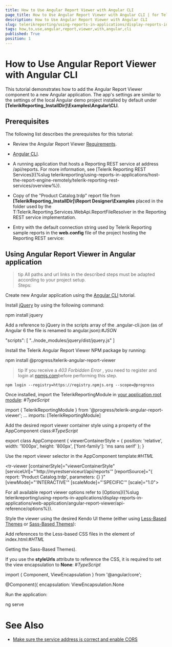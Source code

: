 ```yaml
---
title: How to Use Angular Report Viewer with Angular CLI
page_title: How to Use Angular Report Viewer with Angular CLI | for Telerik Reporting Documentation
description: How to Use Angular Report Viewer with Angular CLI
slug: telerikreporting/using-reports-in-applications/display-reports-in-applications/web-application/angular-report-viewer/how-to-use-angular-report-viewer-with-angular-cli
tags: how,to,use,angular,report,viewer,with,angular,cli
published: True
position: 1
---
```


# How to Use Angular Report Viewer with Angular CLI



This tutorial demonstrates how to add the Angular Report Viewer component to a
        new Angular application. The app's settings are similar to the settings of the local Angular demo project
        installed by default under __[TelerikReporting_InstallDir]\Examples\Angular\CLI__.
      

## Prerequisites

The following list describes the prerequisites for this tutorial:
        

* Review the Angular Report Viewer [Requirements](e05255e3-dbe4-41b1-8d08-6de0fed3868c#Requirements).
            

* [Angular CLI](https://cli.angular.io/).
            

* A running application that hosts a Reporting REST service at address /api/reports. For more information, see
              [Telerik Reporting REST Services]({%slug telerikreporting/using-reports-in-applications/host-the-report-engine-remotely/telerik-reporting-rest-services/overview%}).
            

* Copy of the "Product Catalog.trdp" report file from __[TelerikReporting_InstallDir]\Report Designer\Examples__
              placed in the folder used by the T:Telerik.Reporting.Services.WebApi.ReportFileResolver
              in the Reporting REST service implementation.
            

* Entry with the default connection string used by Telerik Reporting sample reports in the __web.config__ file
              of the project hosting the Reporting REST service:
            

	
<connectionStrings>
	 <add name="Telerik.Reporting.Examples.CSharp.Properties.Settings.TelerikConnectionString"
	            connectionString="Data Source=(local);Initial Catalog=AdventureWorks;Integrated Security=SSPI"
	            providerName="System.Data.SqlClient" />
</connectionStrings>
								



## Using Angular Report Viewer in Angular application

>tip All paths and url links in the described steps must be adapted according            to your project setup.          
Steps:

Create new Angular application using the [Angular CLI](https://cli.angular.io/) tutorial.
                

Install [jQuery](https://www.npmjs.com/package/jquery) by using the following command:
                

	
npm install jquery
				



Add a reference to jQuery in the scripts array of the .angular-cli.json (as of Angular 6 the file is renamed to angular.json):#_JSON_

	
"scripts": [ "../node_modules/jquery/dist/jquery.js" ]
				



Install the Telerik Angular Report Viewer NPM package by running:
                

	
npm install @progress/telerik-angular-report-viewer
				



>tip If you receive a  *403 Forbidden Error* , you need to register and login at                    [npmjs.com](https://www.npmjs.com/)before performing this step.                  

	npm login --registry=https://registry.npmjs.org --scope=@progress 				




Once installed, import the TelerikReportingModule in [your application root module](https://angular.io/docs/ts/latest/guide/ngmodule.html#!#angular-modularity):
                #_TypeScript_

	
import { TelerikReportingModule } from '@progress/telerik-angular-report-viewer';
...
imports: [TelerikReportingModule]
				



Add the desired report viewer container style using a property of the AppComponent class:#_TypeScript_

	
export class AppComponent {
  viewerContainerStyle = {
    position: 'relative',
    width: '1000px',
    height: '800px',
    ['font-family']: 'ms sans serif'
  };
}
				



Use the report viewer selector in the AppComponent template:#_HTML_

	
<tr-viewer 
    [containerStyle]="viewerContainerStyle"
    [serviceUrl]="'http://myrestserviceurl/api/reports'"
    [reportSource]="{
        report: 'Product Catalog.trdp',
        parameters: {}
    }"
    [viewMode]="'INTERACTIVE'"
    [scaleMode]="'SPECIFIC'"
    [scale]="1.0">
</tr-viewer>
				



For all available report viewer options refer to [Options]({%slug telerikreporting/using-reports-in-applications/display-reports-in-applications/web-application/angular-report-viewer/api-reference/options%}).
                

Style the viewer using the desired Kendo UI theme (еither using [Less-Based Themes](http://docs.telerik.com/kendo-ui/styles-and-layout/appearance-styling) or [Sass-Based Themes](http://docs.telerik.com/kendo-ui/styles-and-layout/sass-themes)):
                

Add references to the Less-based CSS files in the <head> element of index.html:#_HTML_

	
<!-- The required Less-based styles -->                  
<link href="https://kendo.cdn.telerik.com/



>tip To get the Sass-based Kendo UI themes, you can use either the pre-build CSS files or the NPM packages ([Getting the Sass-Based Themes](http://docs.telerik.com/kendo-ui/styles-and-layout/sass-themes#getting-the-themes)).                  


If you use the __styleUrls__ attribute to reference the CSS, it is required to set
                  the view encapsulation to __None__:
                #_TypeScript_

	
import { Component, ViewEncapsulation } from '@angular/core';
 
@Component({
  encapsulation: ViewEncapsulation.None
				



Run the application:

	
ng serve
				



# See Also

 * [Make sure the service address is correct and enable CORS](https://docs.telerik.com/reporting/knowledge-base/cannot-access-the-reporting-rest-service)
